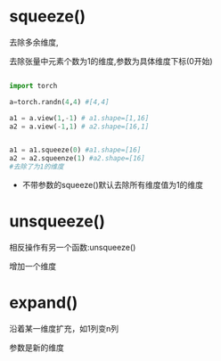 # squeeze()

去除多余维度,

去除张量中元素个数为1的维度,参数为具体维度下标(0开始)

```py

import torch

a=torch.randn(4,4) #[4,4]

a1 = a.view(1,-1) # a1.shape=[1,16]
a2 = a.view(-1,1) # a2.shape=[16,1]


a1 = a1.squeeze(0) #a1.shape=[16]
a2 = a2.squeenze(1) #a2.shape=[16]
#去除了为1的维度

```

- 不带参数的squeeze()默认去除所有维度值为1的维度


# unsqueeze()
相反操作有另一个函数:unsqueeze()

增加一个维度

# expand()
沿着某一维度扩充，如1列变n列

参数是新的维度

